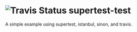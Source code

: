 ![Travis Status](https://travis-ci.org/simonguest/supertest-test.svg?branch=master)
supertest-test
==============

A simple example using supertest, istanbul, sinon, and travis.
